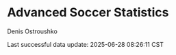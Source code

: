 # Advanced Soccer Statistics
Denis Ostroushko

<!-- gfm -->

Last successful data update: 2025-06-28 08:26:11 CST
